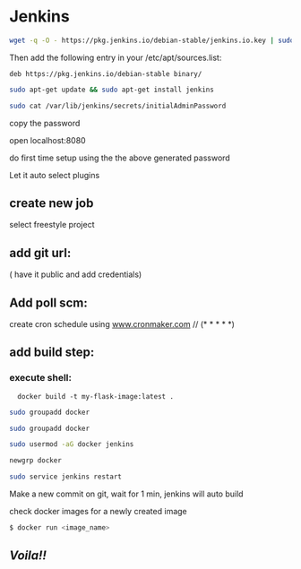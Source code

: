 # Jenkins
```bash
wget -q -O - https://pkg.jenkins.io/debian-stable/jenkins.io.key | sudo apt-key add -
```

Then add the following entry in your /etc/apt/sources.list:
```
deb https://pkg.jenkins.io/debian-stable binary/
```
```bash
sudo apt-get update && sudo apt-get install jenkins

sudo cat /var/lib/jenkins/secrets/initialAdminPassword
```

copy the password

open localhost:8080

do first time setup using the the above generated password

Let it auto select plugins

## create new job
select freestyle project

## add git url:
( have it public and add credentials)

## Add poll scm:
   create cron schedule using www.cronmaker.com // (* * * * *)

## add build step:
   ### execute shell: 
      docker build -t my-flask-image:latest .
```bash
sudo groupadd docker

sudo groupadd docker

sudo usermod -aG docker jenkins

newgrp docker

sudo service jenkins restart
```

Make a new commit on git, wait for 1 min, jenkins will auto build

check docker images for a newly created image
```bash
$ docker run <image_name>
```

## *Voila!!*